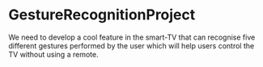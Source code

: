 # GestureRecognitionProject
We need to develop a cool feature in the smart-TV that can recognise five different gestures performed by the user which will help users control the TV without using a remote. 
